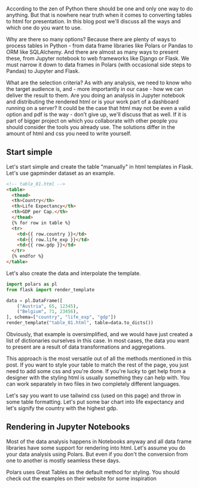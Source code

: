 According to the zen of Python there should be one and only one way to do anything.
But that is nowhere near truth when it comes to converting tables to html for presentation.
In  this blog post we'll discuss all the ways and which one do you want to use.

Why are there so many options?
Because there are plenty of ways to process tables in Python - from data frame libraries like Polars or Pandas to ORM like SQLAlchemy.
And there are almost as many ways to present these, from Jupyter notebook to web frameworks like Django or Flask.
We must narrow it down to data frames in Polars (with occasional side steps to Pandas) to Jupyter and Flask.

What are the selection criteria?
As with any analysis, we need to know who the target audience is, and - more importantly in our case - how we can deliver the result to them.
Are you doing an analysis in Jupyter notebook and distributing the rendered html or is your work part of a dashboard running on a server?
It could be the case that html may not be even a valid option and pdf is the way - don't give up, we'll discuss that as well.
If it is part of bigger project on which you collaborate with other people you should consider the tools you already use.
The solutions differ in the amount of html and css you need to write yourself.

## Start simple

Let's start simple and create the table "manually" in html templates in Flask.
Let's use gapminder dataset as an example.

```html
<!-- table_01.html -->
<table>
  <thead>
  <th>Country</th>
  <th>Life Expectancy</th>
  <th>GDP per Cap.</th>
  </thead>
  {% for row in table %}
  <tr>
    <td>{{ row.country }}</td>
    <td>{{ row.life_exp }}</td>
    <td>{{ row.gdp }}</td>
  </tr>
  {% endfor %}
</table>
```

Let's also create the data and interpolate the template.

```python
import polars as pl
from flask import render_template

data = pl.DataFrame([
    ("Austria", 65, 12345),
    ("Belgium", 71, 23456),
], schema=["country", "life_exp", "gdp"])
render_template("table_01.html", table=data.to_dicts())
```

Obviously, that example is oversimplified, and we would have just created a list of dictionaries ourselves in this case.
In most cases, the data you want to present are a result of data transformations and aggregations.

This approach is the most versatile out of all the methods mentioned in this post.
If you want to style your table to match the rest of the page, you just need to add some css and you're done.
If you're lucky to get help from a designer with the styling html is usually something they can help with.
You can work separately in two files in two completely different languages.

Let's say you want to use tailwind css (used on this page) and throw in some table formatting.
Let's put some bar chart into life expectancy and let's signify the country with the highest gdp.

## Rendering in Jupyter Notebooks

Most of the data analysis happens in Notebooks anyway and all data frame libraries have some support for rendering into html.
Let's assume you do your data analysis using Polars.
But even if you don't the conversion from one to another is mostly seamless these days.

Polars uses Great Tables as the default method for styling.
You should check out the examples on their website for some inspiration
